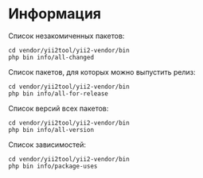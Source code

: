 Информация
===

Список незакомиченных пакетов:

```
cd vendor/yii2tool/yii2-vendor/bin
php bin info/all-changed
```

Список пакетов, для которых можно выпустить релиз:

```
cd vendor/yii2tool/yii2-vendor/bin
php bin info/all-for-release
```

Список версий всех пакетов:

```
cd vendor/yii2tool/yii2-vendor/bin
php bin info/all-version
```

Список зависимостей:

```
cd vendor/yii2tool/yii2-vendor/bin
php bin info/package-uses
```
